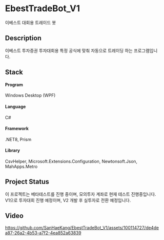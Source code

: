 # EbestTradeBot_V1
이베스트 대회용 트레이드 봇

## Description
이베스트 투자증권 투자대회용 특정 공식에 맞춰 자동으로 트레이딩 하는 프로그램입니다.

## Stack
#### Program
Windows Desktop (WPF)
#### Language
C#
#### Framework
.NET8, Prism
#### Library
CsvHelper, Microsoft.Extensions.Configuration, Newtonsoft.Json, MahApps.Metro

## Project Status
이 프로젝트는 베타테스트를 진행 중이며, 모의투자 계좌로 현재 테스트 진행중입니다.
V1으로 투자대회 진행 예정이며, V2 개발 후 실투자로 전환 예정입니다.

## Video
https://github.com/SanHaeKang/EbestTradeBot_V1/assets/100114727/de4dea87-26a2-4b53-a7f2-4ea852a63839


